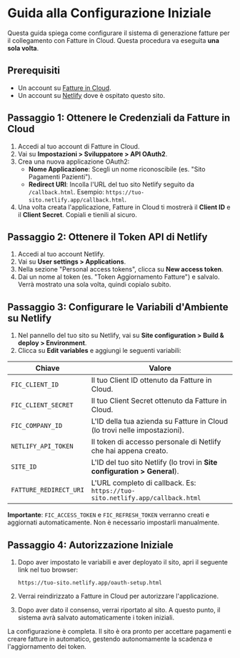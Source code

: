 # Guida alla Configurazione Iniziale

Questa guida spiega come configurare il sistema di generazione fatture per il collegamento con Fatture in Cloud. Questa procedura va eseguita **una sola volta**.

## Prerequisiti

- Un account su [Fatture in Cloud](https://www.fattureincloud.it/).
- Un account su [Netlify](https://www.netlify.com/) dove è ospitato questo sito.

## Passaggio 1: Ottenere le Credenziali da Fatture in Cloud

1.  Accedi al tuo account di Fatture in Cloud.
2.  Vai su **Impostazioni > Sviluppatore > API OAuth2**.
3.  Crea una nuova applicazione OAuth2:
    - **Nome Applicazione**: Scegli un nome riconoscibile (es. "Sito Pagamenti Pazienti").
    - **Redirect URI**: Incolla l'URL del tuo sito Netlify seguito da `/callback.html`. Esempio: `https://tuo-sito.netlify.app/callback.html`.
4.  Una volta creata l'applicazione, Fatture in Cloud ti mostrerà il **Client ID** e il **Client Secret**. Copiali e tienili al sicuro.

## Passaggio 2: Ottenere il Token API di Netlify

1.  Accedi al tuo account Netlify.
2.  Vai su **User settings > Applications**.
3.  Nella sezione "Personal access tokens", clicca su **New access token**.
4.  Dai un nome al token (es. "Token Aggiornamento Fatture") e salvalo. Verrà mostrato una sola volta, quindi copialo subito.

## Passaggio 3: Configurare le Variabili d'Ambiente su Netlify

1.  Nel pannello del tuo sito su Netlify, vai su **Site configuration > Build & deploy > Environment**.
2.  Clicca su **Edit variables** e aggiungi le seguenti variabili:

| Chiave                | Valore                                                                  |
| --------------------- | ----------------------------------------------------------------------- |
| `FIC_CLIENT_ID`       | Il tuo Client ID ottenuto da Fatture in Cloud.                          |
| `FIC_CLIENT_SECRET`   | Il tuo Client Secret ottenuto da Fatture in Cloud.                      |
| `FIC_COMPANY_ID`      | L'ID della tua azienda su Fatture in Cloud (lo trovi nelle impostazioni). |
| `NETLIFY_API_TOKEN`   | Il token di accesso personale di Netlify che hai appena creato.         |
| `SITE_ID`             | L'ID del tuo sito Netlify (lo trovi in **Site configuration > General**). |
| `FATTURE_REDIRECT_URI`| L'URL completo di callback. Es: `https://tuo-sito.netlify.app/callback.html` |

**Importante**: `FIC_ACCESS_TOKEN` e `FIC_REFRESH_TOKEN` verranno creati e aggiornati automaticamente. Non è necessario impostarli manualmente.

## Passaggio 4: Autorizzazione Iniziale

1.  Dopo aver impostato le variabili e aver deployato il sito, apri il seguente link nel tuo browser:

    `https://tuo-sito.netlify.app/oauth-setup.html`

2.  Verrai reindirizzato a Fatture in Cloud per autorizzare l'applicazione.
3.  Dopo aver dato il consenso, verrai riportato al sito. A questo punto, il sistema avrà salvato automaticamente i token iniziali.

La configurazione è completa. Il sito è ora pronto per accettare pagamenti e creare fatture in automatico, gestendo autonomamente la scadenza e l'aggiornamento dei token.
